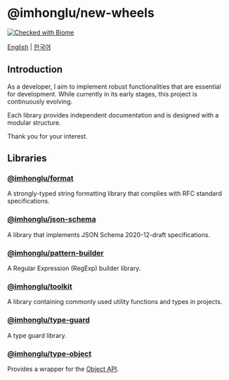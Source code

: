 # @imhonglu/new-wheels

[![Checked with Biome](https://img.shields.io/badge/Checked_with-Biome-60a5fa?style=flat&logo=biome)](https://biomejs.dev)

[English](./README.md) | [한국어](./README_KR.md)

## Introduction

As a developer, I aim to implement robust functionalities that are essential for development. While currently in its early stages, this project is continuously evolving.

Each library provides independent documentation and is designed with a modular structure.

Thank you for your interest.

## Libraries

### [@imhonglu/format](https://github.com/imhonglu/new-wheels/tree/main/libs/format/README.md)
A strongly-typed string formatting library that complies with RFC standard specifications.

### [@imhonglu/json-schema](https://github.com/imhonglu/new-wheels/tree/main/libs/json-schema/README.md)
A library that implements JSON Schema 2020-12-draft specifications.

### [@imhonglu/pattern-builder](https://github.com/imhonglu/new-wheels/tree/main/libs/pattern-builder/README.md)
A Regular Expression (RegExp) builder library.

### [@imhonglu/toolkit](https://github.com/imhonglu/new-wheels/tree/main/libs/toolkit/README.md)
A library containing commonly used utility functions and types in projects.

### [@imhonglu/type-guard](https://github.com/imhonglu/new-wheels/tree/main/libs/type-guard/README.md)
A type guard library.

### [@imhonglu/type-object](https://github.com/imhonglu/new-wheels/tree/main/libs/type-object/README.md)
Provides a wrapper for the [Object API](https://developer.mozilla.org/docs/Web/JavaScript/Reference/Global_Objects/Object).
